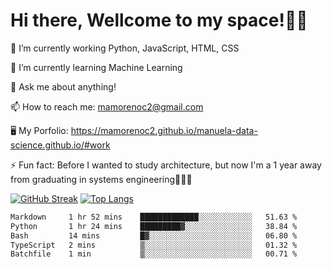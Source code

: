 # Hi there, Wellcome to my space!✌🏾

🔭 I’m currently working Python, JavaScript, HTML, CSS

🌱 I’m currently learning Machine Learning

💬 Ask me about anything!

📫 How to reach me: mamorenoc2@gmail.com

🖥️ My Porfolio: https://mamorenoc2.github.io/manuela-data-science.github.io/#work

⚡ Fun fact: Before I wanted to study architecture, but now I'm a 1 year away from graduating in systems engineering🤣🤣🤣

[![GitHub Streak](https://streak-stats.demolab.com/?user=mamorenoc2&theme=tokyonight_duo)](https://git.io/streak-stats)                 [![Top Langs](https://github-readme-stats.vercel.app/api/top-langs/?username=mamorenoc2&layout=compact&theme=tokyonight)](https://github.com/anuraghazra/github-readme-stats)

<!--START_SECTION:waka-->

```txt
Markdown     1 hr 52 mins    █████████████░░░░░░░░░░░░   51.63 %
Python       1 hr 24 mins    █████████▓░░░░░░░░░░░░░░░   38.84 %
Bash         14 mins         █▓░░░░░░░░░░░░░░░░░░░░░░░   06.80 %
TypeScript   2 mins          ▒░░░░░░░░░░░░░░░░░░░░░░░░   01.32 %
Batchfile    1 min           ▒░░░░░░░░░░░░░░░░░░░░░░░░   00.71 %
```

<!--END_SECTION:waka-->
